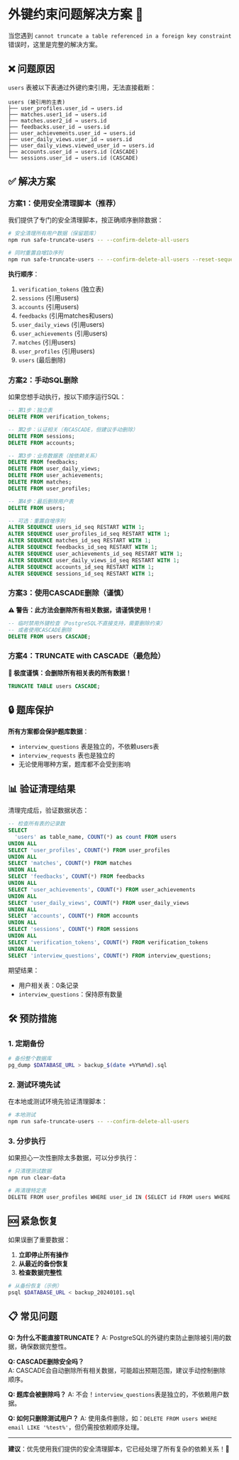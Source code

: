 # 外键约束问题解决方案 🔧

当您遇到 `cannot truncate a table referenced in a foreign key constraint` 错误时，这里是完整的解决方案。

## ❌ 问题原因

`users` 表被以下表通过外键约束引用，无法直接截断：

```
users (被引用的主表)
├── user_profiles.user_id → users.id
├── matches.user1_id → users.id  
├── matches.user2_id → users.id
├── feedbacks.user_id → users.id
├── user_achievements.user_id → users.id
├── user_daily_views.user_id → users.id
├── user_daily_views.viewed_user_id → users.id
├── accounts.user_id → users.id (CASCADE)
└── sessions.user_id → users.id (CASCADE)
```

## ✅ 解决方案

### 方案1：使用安全清理脚本（推荐）

我们提供了专门的安全清理脚本，按正确顺序删除数据：

```bash
# 安全清理所有用户数据（保留题库）
npm run safe-truncate-users -- --confirm-delete-all-users

# 同时重置自增ID序列
npm run safe-truncate-users -- --confirm-delete-all-users --reset-sequences
```

**执行顺序**：
1. `verification_tokens` (独立表)
2. `sessions` (引用users)  
3. `accounts` (引用users)
4. `feedbacks` (引用matches和users)
5. `user_daily_views` (引用users)
6. `user_achievements` (引用users)  
7. `matches` (引用users)
8. `user_profiles` (引用users)
9. `users` (最后删除)

### 方案2：手动SQL删除

如果您想手动执行，按以下顺序运行SQL：

```sql
-- 第1步：独立表
DELETE FROM verification_tokens;

-- 第2步：认证相关（有CASCADE，但建议手动删除）
DELETE FROM sessions;
DELETE FROM accounts;

-- 第3步：业务数据表（按依赖关系）
DELETE FROM feedbacks;
DELETE FROM user_daily_views;
DELETE FROM user_achievements;
DELETE FROM matches;
DELETE FROM user_profiles;

-- 第4步：最后删除用户表
DELETE FROM users;

-- 可选：重置自增序列
ALTER SEQUENCE users_id_seq RESTART WITH 1;
ALTER SEQUENCE user_profiles_id_seq RESTART WITH 1;
ALTER SEQUENCE matches_id_seq RESTART WITH 1;
ALTER SEQUENCE feedbacks_id_seq RESTART WITH 1;
ALTER SEQUENCE user_achievements_id_seq RESTART WITH 1;
ALTER SEQUENCE user_daily_views_id_seq RESTART WITH 1;
ALTER SEQUENCE accounts_id_seq RESTART WITH 1;
ALTER SEQUENCE sessions_id_seq RESTART WITH 1;
```

### 方案3：使用CASCADE删除（谨慎）

**⚠️ 警告：此方法会删除所有相关数据，请谨慎使用！**

```sql
-- 临时禁用外键检查（PostgreSQL不直接支持，需要删除约束）
-- 或者使用CASCADE删除
DELETE FROM users CASCADE;
```

### 方案4：TRUNCATE with CASCADE（最危险）

**🚨 极度谨慎：会删除所有相关表的所有数据！**

```sql
TRUNCATE TABLE users CASCADE;
```

## 🔒 题库保护

**所有方案都会保护题库数据**：
- `interview_questions` 表是独立的，不依赖users表
- `interview_requests` 表也是独立的
- 无论使用哪种方案，题库都不会受到影响

## 📊 验证清理结果

清理完成后，验证数据状态：

```sql
-- 检查所有表的记录数
SELECT 
  'users' as table_name, COUNT(*) as count FROM users
UNION ALL
SELECT 'user_profiles', COUNT(*) FROM user_profiles  
UNION ALL
SELECT 'matches', COUNT(*) FROM matches
UNION ALL
SELECT 'feedbacks', COUNT(*) FROM feedbacks
UNION ALL
SELECT 'user_achievements', COUNT(*) FROM user_achievements
UNION ALL
SELECT 'user_daily_views', COUNT(*) FROM user_daily_views
UNION ALL
SELECT 'accounts', COUNT(*) FROM accounts
UNION ALL
SELECT 'sessions', COUNT(*) FROM sessions
UNION ALL
SELECT 'verification_tokens', COUNT(*) FROM verification_tokens
UNION ALL
SELECT 'interview_questions', COUNT(*) FROM interview_questions;
```

期望结果：
- 用户相关表：0条记录
- `interview_questions`：保持原有数量

## 🛠️ 预防措施

### 1. 定期备份
```bash
# 备份整个数据库
pg_dump $DATABASE_URL > backup_$(date +%Y%m%d).sql
```

### 2. 测试环境先试
在本地或测试环境先验证清理脚本：
```bash
# 本地测试
npm run safe-truncate-users -- --confirm-delete-all-users
```

### 3. 分步执行
如果担心一次性删除太多数据，可以分步执行：
```bash
# 只清理测试数据
npm run clear-data

# 再清理特定表
DELETE FROM user_profiles WHERE user_id IN (SELECT id FROM users WHERE email LIKE '%test%');
```

## 🆘 紧急恢复

如果误删了重要数据：

1. **立即停止所有操作**
2. **从最近的备份恢复**
3. **检查数据完整性**

```bash
# 从备份恢复（示例）
psql $DATABASE_URL < backup_20240101.sql
```

## 📋 常见问题

**Q: 为什么不能直接TRUNCATE？**
A: PostgreSQL的外键约束防止删除被引用的数据，确保数据完整性。

**Q: CASCADE删除安全吗？**  
A: CASCADE会自动删除所有相关数据，可能超出预期范围，建议手动控制删除顺序。

**Q: 题库会被删除吗？**
A: 不会！`interview_questions`表是独立的，不依赖用户数据。

**Q: 如何只删除测试用户？**
A: 使用条件删除，如：`DELETE FROM users WHERE email LIKE '%test%'`，但仍需按依赖顺序处理。

---

**建议**：优先使用我们提供的安全清理脚本，它已经处理了所有复杂的依赖关系！🚀 